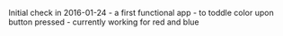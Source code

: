 Initial check in 2016-01-24
	- a first functional app
	- to toddle color upon button pressed
	- currently working for red and blue